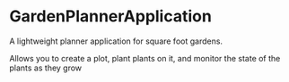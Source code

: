 # GardenPlannerApplication
A lightweight planner application for square foot gardens.

Allows you to create a plot, plant plants on it, and monitor the state of the plants as they grow
